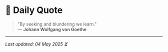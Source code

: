 # 📜 Daily Quote

> "By seeking and blundering we learn."  
> — **Johann Wolfgang von Goethe**

---

_Last updated: 04 May 2025 ⏳_
